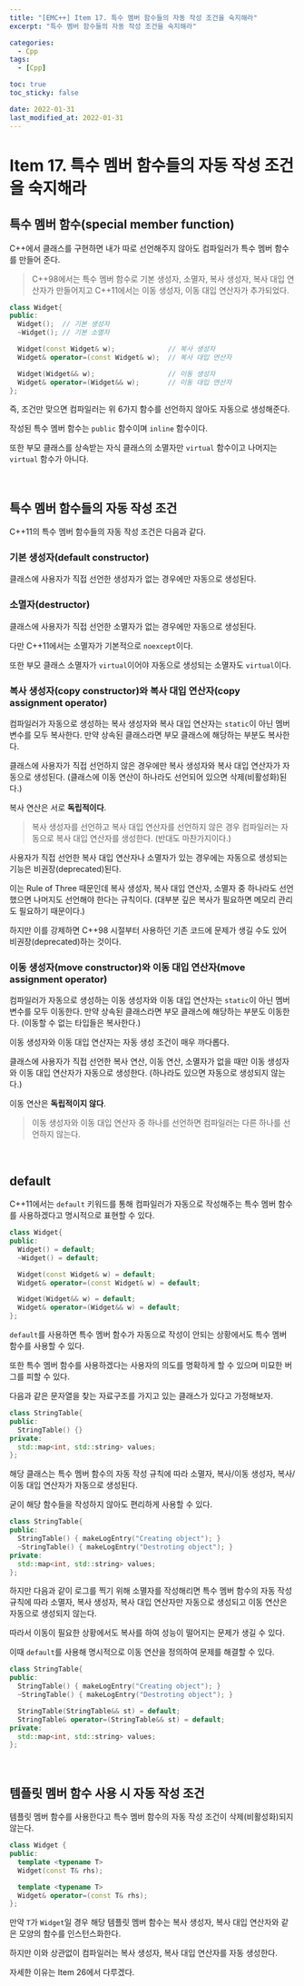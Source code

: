 ```yaml
---
title: "[EMC++] Item 17. 특수 멤버 함수들의 자동 작성 조건을 숙지해라"
excerpt: "특수 멤버 함수들의 자동 작성 조건을 숙지해라"

categories:
  - Cpp
tags:
  - [Cpp]

toc: true
toc_sticky: false

date: 2022-01-31
last_modified_at: 2022-01-31
---
```


# Item 17. 특수 멤버 함수들의 자동 작성 조건을 숙지해라

## 특수 멤버 함수(special member function)

C++에서 클래스를 구현하면 내가 따로 선언해주지 않아도 컴파일러가 특수 멤버 함수를 만들어 준다.

> C++98에서는 특수 멤버 함수로 기본 생성자, 소멸자, 복사 생성자, 복사 대입 연산자가 만들어지고 C++11에서는 이동 생성자, 이동 대입 연산자가 추가되었다.

```cpp
class Widget{
public:
  Widget();  // 기본 생성자
  ~Widget(); // 기본 소멸자

  Widget(const Widget& w);             // 복사 생성자
  Widget& operator=(const Widget& w);  // 복사 대입 연산자

  Widget(Widget&& w);                  // 이동 생성자
  Widget& operator=(Widget&& w);       // 이동 대입 연산자
};
```

즉, 조건만 맞으면 컴파일러는 위 6가지 함수를 선언하지 않아도 자동으로 생성해준다.

작성된 특수 멤버 함수는 `public` 함수이며 `inline` 함수이다.

또한 부모 클래스를 상속받는 자식 클래스의 소멸자만 `virtual` 함수이고 나머지는 `virtual` 함수가 아니다.

<br>

## 특수 멤버 함수들의 자동 작성 조건

C++11의 특수 멤버 함수들의 자동 작성 조건은 다음과 같다.

### 기본 생성자(default constructor)

클래스에 사용자가 직접 선언한 생성자가 없는 경우에만 자동으로 생성된다.

### 소멸자(destructor)

클래스에 사용자가 직접 선언한 소멸자가 없는 경우에만 자동으로 생성된다.

다만 C++11에서는 소멸자가 기본적으로 `noexcept`이다.

또한 부모 클래스 소멸자가 `virtual`이어야 자동으로 생성되는 소멸자도 `virtual`이다.

### 복사 생성자(copy constructor)와 복사 대입 연산자(copy assignment operator)

컴파일러가 자동으로 생성하는 복사 생성자와 복사 대입 연산자는 `static`이 아닌 멤버 변수를 모두 복사한다. 만약 상속된 클래스라면 부모 클래스에 해당하는 부분도 복사한다.

클래스에 사용자가 직접 선언하지 않은 경우에만 복사 생성자와 복사 대입 연산자가 자동으로 생성된다. (클래스에 이동 연산이 하나라도 선언되어 있으면 삭제(비활성화)된다.)

복사 연산은 서로 **독립적이다**.

> 복사 생성자를 선언하고 복사 대입 연산자를 선언하지 않은 경우 컴파일러는 자동으로 복사 대입 연산자를 생성한다. (반대도 마찬가지이다.)

사용자가 직접 선언한 복사 대입 연산자나 소멸자가 있는 경우에는 자동으로 생성되는 기능은 비권장(deprecated)된다.

이는 Rule of Three 때문인데 복사 생성자, 복사 대입 연산자, 소멸자 중 하나라도 선언했으면 나머지도 선언해야 한다는 규칙이다. (대부분 깊은 복사가 필요하면 메모리 관리도 필요하기 때문이다.)

하지만 이를 강제하면 C++98 시절부터 사용하던 기존 코드에 문제가 생길 수도 있어 비권장(deprecated)하는 것이다.

### 이동 생성자(move constructor)와 이동 대입 연산자(move assignment operator)

컴파일러가 자동으로 생성하는 이동 생성자와 이동 대입 연산자는 `static`이 아닌 멤버 변수를 모두 이동한다. 만약 상속된 클래스라면 부모 클래스에 해당하는 부분도 이동한다. (이동할 수 없는 타입들은 복사한다.)

이동 생성자와 이동 대입 연산자는 자동 생성 조건이 매우 까다롭다.

클래스에 사용자가 직접 선언한 복사 연산, 이동 연산, 소멸자가 없을 때만 이동 생성자와 이동 대입 연산자가 자동으로 생성한다. (하나라도 있으면 자동으로 생성되지 않는다.)

이동 연산은 **독립적이지 않다**.

> 이동 생성자와 이동 대입 연산자 중 하나를 선언하면 컴파일러는 다른 하나를 선언하지 않는다.

<br>

## default

C++11에서는 `default` 키워드를 통해 컴파일러가 자동으로 작성해주는 특수 멤버 함수를 사용하겠다고 명시적으로 표현할 수 있다.

```cpp
class Widget{
public:
  Widget() = default;
  ~Widget() = default;

  Widget(const Widget& w) = default;
  Widget& operator=(const Widget& w) = default;

  Widget(Widget&& w) = default;
  Widget& operator=(Widget&& w) = default;
};
```

`default`를 사용하면 특수 멤버 함수가 자동으로 작성이 안되는 상황에서도 특수 멤버 함수를 사용할 수 있다.

또한 특수 멤버 함수를 사용하겠다는 사용자의 의도를 명확하게 할 수 있으며 미묘한 버그를 피할 수 있다.

다음과 같은 문자열을 찾는 자료구조를 가지고 있는 클래스가 있다고 가정해보자.

```cpp
class StringTable{
public:
  StringTable() {}
private:
  std::map<int, std::string> values;
};
```

해당 클래스는 특수 멤버 함수의 자동 작성 규칙에 따라 소멸자, 복사/이동 생성자, 복사/이동 대입 연산자가 자동으로 생성된다.

굳이 해당 함수들을 작성하지 않아도 편리하게 사용할 수 있다.

```cpp
class StringTable{
public:
  StringTable() { makeLogEntry("Creating object"); }
  ~StringTable() { makeLogEntry("Destroting object"); }
private:
  std::map<int, std::string> values;
};
```

하지만 다음과 같이 로그를 찍기 위해 소멸자를 작성해리면 특수 멤버 함수의 자동 작성 규칙에 따라 소멸자, 복사 생성자, 복사 대입 연산자만 자동으로 생성되고 이동 연산은 자동으로 생성되지 않는다.

따라서 이동이 필요한 상황에서도 복사를 하여 성능이 떨어지는 문제가 생길 수 있다.

이때 `default`를 사용해 명시적으로 이동 연산을 정의하여 문제를 해결할 수 있다.

```cpp
class StringTable{
public:
  StringTable() { makeLogEntry("Creating object"); }
  ~StringTable() { makeLogEntry("Destroting object"); }

  StringTable(StringTable&& st) = default;
  StringTable& operator=(StringTable&& st) = default;
private:
  std::map<int, std::string> values;
};
```

<br>

## 템플릿 멤버 함수 사용 시 자동 작성 조건

템플릿 멤버 함수를 사용한다고 특수 멤버 함수의 자동 작성 조건이 삭제(비활성화)되지 않는다.

```cpp
class Widget {
public:
  template <typename T>
  Widget(const T& rhs);

  template <typename T>
  Widget& operator=(const T& rhs);
};
```

만약 `T`가 `Widget`일 경우 해당 템플릿 멤버 함수는 복사 생성자, 복사 대입 연산자와 같은 모양의 함수를 인스턴스화한다.

하지만 이와 상관없이 컴파일러는 복사 생성자, 복사 대입 연산자를 자동 생성한다.

자세한 이유는 Item 26에서 다루겠다.

<br>